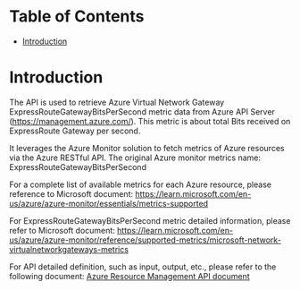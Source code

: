 # Table of Contents
- [Introduction](#introduction)


# Introduction <a name="introduction"></a>
The API is used to retrieve Azure Virtual Network Gateway ExpressRouteGatewayBitsPerSecond metric data from Azure API Server (https://management.azure.com/). This metric is about total Bits received on ExpressRoute Gateway per second.



It leverages the Azure Monitor solution to fetch metrics of Azure resources via the Azure RESTful API. The original Azure monitor metrics name: ExpressRouteGatewayBitsPerSecond



For a complete list of available metrics for each Azure resource, please reference to Microsoft document: https://learn.microsoft.com/en-us/azure/azure-monitor/essentials/metrics-supported 

For ExpressRouteGatewayBitsPerSecond metric detailed information, please refer to Microsoft document: https://learn.microsoft.com/en-us/azure/azure-monitor/reference/supported-metrics/microsoft-network-virtualnetworkgateways-metrics

For API detailed definition, such as input, output, etc., please refer to the following document:
[Azure Resource Management API document](https://learn.microsoft.com/en-us/rest/api/monitor/metrics/list?view=rest-monitor-2023-10-01&tabs=HTTP)